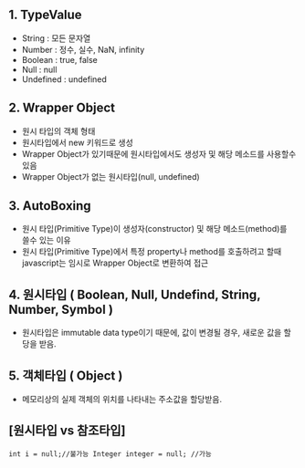 ## 1. TypeValue
  - String : 모든 문자열
  - Number : 정수, 실수, NaN, infinity
  - Boolean : true, false
  - Null : null
  - Undefined : undefined

## 2. Wrapper Object
  - 원시 타입의 객체 형태
  - 원시타입에서 new 키워드로 생성
  - Wrapper Object가 있기때문에 원시타입에서도 생성자 및 해당 메소드를 사용할수있음
  - Wrapper Object가 없는 원시타입(null, undefined)
  
## 3. AutoBoxing
  - 원시 타입(Primitive Type)이 생성자(constructor) 및 해당 메소드(method)를 쓸수 있는 이유
  - 원시 타입(Primitive Type)에서 특정 property나 method를 호출하려고 할때 javascript는 임시로 Wrapper Object로 변환하여 접근

## 4. 원시타입 ( Boolean, Null, Undefind, String, Number, Symbol )
  - 원시타입은 immutable data type이기 때문에, 값이 변경될 경우, 새로운 값을 할당을 받음.
  
  
## 5. 객체타입 ( Object )
  - 메모리상의 실제 객체의 위치를 나타내는 주소값을 할당받음.
  
## [원시타입 vs 참조타입]
`
int i = null;//불가능
Integer integer = null; //가능
`
